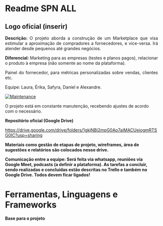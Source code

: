 <h1> Readme SPN ALL </h1>

<h2 align="justify">Logo oficial (inserir) </h2>

<p align="justify"> <strong> Descrição: </strong> O projeto aborda a construção de um Marketplace que visa estimular a aproximação de compradores a fornecedores, e vice-versa. Irá atender desde pequenos 
até grandes negócios.  </p>
<p align="justify"> <strong> Diferencial: </strong> Marketing para as empresas (testes e planos pagos), relacionar o produto à empresa (não somente ao nome da plataforma).
<p align="justify"> Painel do fornecedor, para métricas personalizadas sobre vendas, clientes etc. </p>

Equipe: Laura, Érika, Safyra, Daniel e Alexandre.

[![Maintenance](https://img.shields.io/badge/Maintained%3F-yes-green.svg)](https://GitHub.com/Naereen/StrapDown.js/graphs/commit-activity)

O projeto está em constante manutenção, recebendo ajustes de acordo com o necessário.

<strong> Repositório oficial (Google Drive) </strong>

https://drive.google.com/drive/folders/1gkjNBj2mpG0Ao7aiMACUeiogmRTSG0IC?usp=sharing

<strong> Materiais como gestão de etapas de projeto, wireframes, área de sugestões e relatórios são colocados nesse drive. </strong>

<strong> Comunicação entre a equipe: Será feita via whatsapp, reuniões via Google Meet, podcasts (a definir a plataforma).
As tarefas a concluir, sendo realizadas e concluídas estão descritas no Trello e também no Google Drive. Todos devem ficar ligados!
  
<h1> Ferramentas, Linguagens e Frameworks </h1>

<strong> Base para o projeto </strong>


  
  




